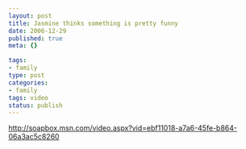 ```yaml
--- 
layout: post
title: Jasmine thinks something is pretty funny
date: 2006-12-29
published: true
meta: {}

tags: 
- family
type: post
categories: 
- family
tags: video
status: publish
---
```



<http://soapbox.msn.com/video.aspx?vid=ebf11018-a7a6-45fe-b864-06a3ac5c8260>

